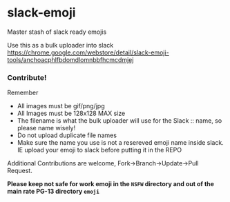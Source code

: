 # slack-emoji
Master stash of slack ready emojis

Use this as a bulk uploader into slack
https://chrome.google.com/webstore/detail/slack-emoji-tools/anchoacphlfbdomdlomnbbfhcmcdmjej

### Contribute!
Remember 
* All images must be gif/png/jpg
* All Images must be 128x128 MAX size
* The filename is what the bulk uploader will use for the Slack :: name, so please name wisely!
* Do not upload duplicate file names
* Make sure the name you use is not a resereved emoji name inside slack.  IE upload your emoji to slack before putting it in the REPO

Additional Contributions are welcome, Fork->Branch->Update->Pull Request.  

__Please keep not safe for work emoji in the `NSFW` directory and out of the main rate PG-13 directory `emoji`__

